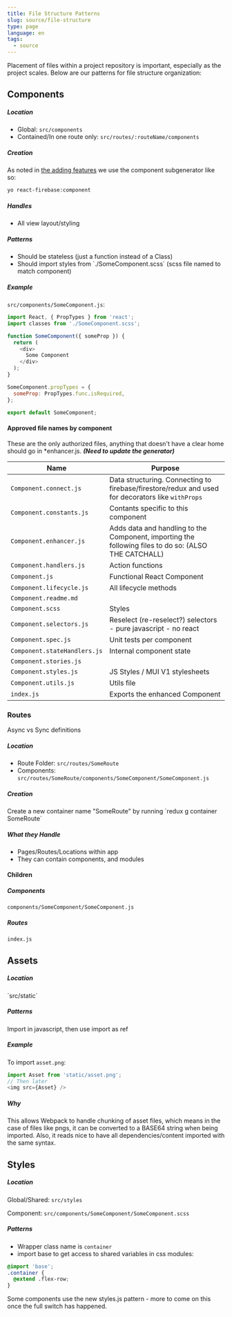 ```yaml
---
title: File Structure Patterns
slug: source/file-structure
type: page
language: en
tags:
  - source
---
```


Placement of files within a project repository is important, especially as the project scales. Below are our patterns for file structure organization:

## Components

##### Location

* Global: `src/components`
* Contained/In one route only: `src/routes/:routeName/components`

##### Creation

As noted in [the adding features](/coding-patterns/adding-features) we use the component subgenerator like so:

```bash
yo react-firebase:component
```

##### Handles

* All view layout/styling

##### Patterns

* Should be stateless \(just a function instead of a Class\)
* Should import styles from \`./SomeComponent.scss\` \(scss file named to match component\)

##### Example

`src/components/SomeComponent.js`:

```js
import React, { PropTypes } from 'react';
import classes from './SomeComponent.scss';

function SomeComponent({ someProp }) {
  return (
    <div>
      Some Component
    </div>
  );
}

SomeComponent.propTypes = {
  someProp: PropTypes.func.isRequired,
};

export default SomeComponent;
```

#### Approved file names by component

These are the only authorized files, anything that doesn't have a clear home should go in \*enhancer.js.  **_(Need to update the generator)_**

| Name | Purpose |
| --- | --- |
|	`Component.connect.js`	|	Data structuring. Connecting to firebase/firestore/redux and used for decorators like `withProps`	|
|	`Component.constants.js`	|	Contants specific to this component	|
|	`Component.enhancer.js`	|	Adds data and handling to the Component, importing the following files to do so: (ALSO THE CATCHALL)	|
|	`Component.handlers.js`	|	Action functions	|
|	`Component.js`	|	Functional React Component	|
|	`Component.lifecycle.js`	|	All lifecycle methods	|
|	`Component.readme.md`	|		|
|	`Component.scss`	|	Styles	|
|	`Component.selectors.js`	|	Reselect (re-reselect?) selectors - pure javascript - no react	|
|	`Component.spec.js`	|	Unit tests per component	|
|	`Component.stateHandlers.js`	|	Internal component state	|
|	`Component.stories.js`	|		|
|	`Component.styles.js`	|	JS Styles / MUI V1 stylesheets	|
|	`Component.utils.js`	|	Utils file	|
|	`index.js`	|	Exports the enhanced Component	|

### Routes

Async vs Sync definitions

##### Location
* Route Folder: `src/routes/SomeRoute`
* Components: `src/routes/SomeRoute/components/SomeComponent/SomeComponent.js`

##### Creation
Create a new container name "SomeRoute" by running \`redux g container SomeRoute\`

##### What they Handle

* Pages/Routes/Locations within app
* They can contain components, and modules

#### Children

##### Components

`components/SomeComponent/SomeComponent.js`

##### Routes

`index.js`


## Assets

##### Location

\`src/static\`

##### Patterns

Import in javascript, then use import as ref

##### Example

To import `asset.png`:

```js
import Asset from 'static/asset.png';
// Then later
<img src={Asset} />
```

##### Why

This allows Webpack to handle chunking of asset files, which means in the case of files like pngs, it can be converted to a BASE64 string when being imported. Also, it reads nice to have all dependencies/content imported with the same syntax.

## Styles

##### Location

Global/Shared: `src/styles`

Component: `src/components/SomeComponent/SomeComponent.scss`

##### Patterns

* Wrapper class name is `container`
* import base to get access to shared variables in css modules:

```css
@import 'base';
.container {
  @extend .flex-row;
}
```

Some components use the new styles.js pattern - more to come on this once the full switch has happened.